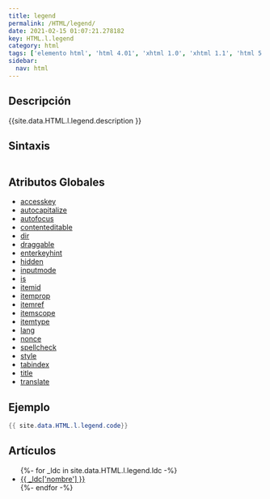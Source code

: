 ```yaml
---
title: legend
permalink: /HTML/legend/
date: 2021-02-15 01:07:21.278182
key: HTML.l.legend
category: html
tags: ['elemento html', 'html 4.01', 'xhtml 1.0', 'xhtml 1.1', 'html 5', 'html 5.1', 'html 5.2']
sidebar: 
  nav: html
---
```


## Descripción
{{site.data.HTML.l.legend.description }}

## Sintaxis
~~~html
~~~

## Atributos Globales
* [accesskey](/HTML/accesskey/)
* [autocapitalize](/HTML/autocapitalize/)
* [autofocus](/HTML/autofocus/)
* [contenteditable](/HTML/contenteditable/)
* [dir](/HTML/dir/)
* [draggable](/HTML/draggable/)
* [enterkeyhint](/HTML/enterkeyhint/)
* [hidden](/HTML/hidden/)
* [inputmode](/HTML/inputmode/)
* [is](/HTML/is/)
* [itemid](/HTML/itemid/)
* [itemprop](/HTML/itemprop/)
* [itemref](/HTML/itemref/)
* [itemscope](/HTML/itemscope/)
* [itemtype](/HTML/itemtype/)
* [lang](/HTML/lang/)
* [nonce](/HTML/nonce/)
* [spellcheck](/HTML/spellcheck/)
* [style](/HTML/style/)
* [tabindex](/HTML/tabindex/)
* [title](/HTML/title/)
* [translate](/HTML/translate/)

## Ejemplo
~~~java
{{ site.data.HTML.l.legend.code}}
~~~

## Artículos
<ul>
{%- for _ldc in site.data.HTML.l.legend.ldc -%}
   <li>
       <a href="{{_ldc['url'] }}">{{ _ldc['nombre'] }}</a>
   </li>
{%- endfor -%}
</ul>
